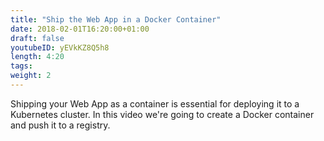 ```yaml
---
title: "Ship the Web App in a Docker Container"
date: 2018-02-01T16:20:00+01:00
draft: false
youtubeID: yEVkKZ8Q5h8
length: 4:20
tags: 
weight: 2
---
```


Shipping your Web App as a container is essential for deploying it to a Kubernetes cluster.
In this video we're going to create a Docker container and push it to a registry.
